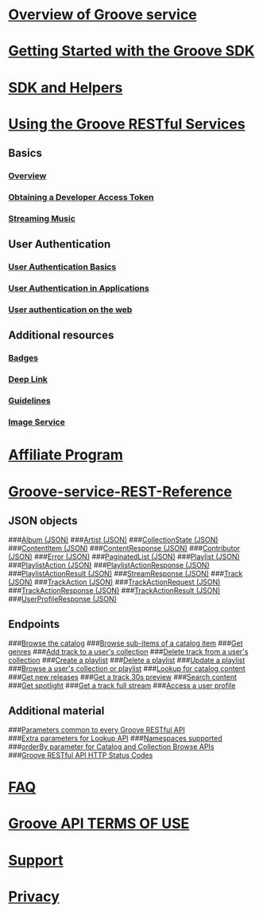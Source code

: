 # [Overview of Groove service](api-overview.md)
# [Getting Started with the Groove SDK](Getting-Started.md)  
# [SDK and Helpers](SDK-and-helpers/SdK-and-Helpers.md)
# [Using the Groove RESTful Services](Using-the-Groove-RESTful-Services/overview.md)
## Basics
### [Overview](Using-the-Groove-RESTful-Services/overview.md)
### [Obtaining a Developer Access Token](Using-the-Groove-RESTful-Services/Obtaining-a-Developer-Access-Token.md)
### [Streaming Music](Using-the-Groove-RESTful-Services/Streaming-Music.md)

## User Authentication
### [User Authentication Basics](Using-the-Groove-RESTful-Services/User-Authentication.md)
### [User Authentication in Applications](Using-the-Groove-RESTful-Services/User-Authentication-in-Applications.md)
### [User authentication on the web](Using-the-Groove-RESTful-Services/User-Authentication-on-the-web.md)


## Additional resources
### [Badges](Using-the-Groove-RESTful-Services/Badges.md)
### [Deep Link](Using-the-Groove-RESTful-Services/Deep-link.md)
### [Guidelines](Using-the-Groove-RESTful-Services/Guidelines.md)
### [Image Service](Using-the-Groove-RESTful-Services/Image-Service.md)

# [Affiliate Program](http://aka.ms/MicrosoftAffiliates)
# [Groove-service-REST-Reference](Groove-service-REST-Reference/Groove-Service-REST-Reference.md)
## JSON objects
###[Album (JSON)](Groove-service-REST-Reference/JSON-Album.md)
###[Artist (JSON)](Groove-service-REST-Reference/JSON-Artist.md)
###[CollectionState (JSON)](Groove-service-REST-Reference/JSON-CollectionState.md)
###[ContentItem (JSON)](Groove-service-REST-Reference/JSON-ContentItem.md)
###[ContentResponse (JSON)](Groove-service-REST-Reference/JSON-ContentResponse.md)
###[Contributor (JSON)](Groove-service-REST-Reference/JSON-Contributor.md)
###[Error (JSON)](Groove-service-REST-Reference/JSON-Error.md)
###[PaginatedList (JSON)](Groove-service-REST-Reference/JSON-PaginatedList.md)
###[Playlist (JSON)](Groove-service-REST-Reference/JSON-Playlist.md)
###[PlaylistAction (JSON)](Groove-service-REST-Reference/JSON-PlaylistAction.md)
###[PlaylistActionResponse (JSON)](Groove-service-REST-Reference/JSON-PlaylistActionResponse.md)
###[PlaylistActionResult (JSON)](Groove-service-REST-Reference/JSON-PlaylistActionResult.md)
###[StreamResponse (JSON)](Groove-service-REST-Reference/JSON-StreamResponse.md)
###[Track (JSON)](Groove-service-REST-Reference/JSON-Track.md)
###[TrackAction (JSON)](Groove-service-REST-Reference/JSON-TrackAction.md)
###[TrackActionRequest (JSON)](Groove-service-REST-Reference/JSON-TrackActionRequest.md)
###[TrackActionResponse (JSON)](Groove-service-REST-Reference/JSON-TrackActionResponse.md)
###[TrackActionResult (JSON)](Groove-service-REST-Reference/JSON-TrackActionResult.md)
###[UserProfileResponse (JSON)](Groove-service-REST-Reference/JSON-UserProfileResponse.md)

## Endpoints
###[Browse the catalog](Groove-service-REST-Reference/uri-browse-catalog.md)
###[Browse sub-items of a catalog item](Groove-service-REST-Reference/uri-browse-sub-items.md)
###[Get genres](Groove-service-REST-Reference/uri-get-genres.md) 
###[Add track to a user's collection](Groove-service-REST-Reference/uri-add-track-collection.md)
###[Delete track from a user's collection](Groove-service-REST-Reference/uri-delete-track-collection.md)
###[Create a playlist](Groove-service-REST-Reference/uri-create-playlist.md)
###[Delete a playlist](Groove-service-REST-Reference/uri-delete-playlist.md.md)
###[Update a playlist](Groove-service-REST-Reference/uri-update-playlist.md)
###[Browse a user's collection or playlist](Groove-service-REST-Reference/uri-browse-user-collection-playlist.md)
###[Lookup for catalog content](Groove-service-REST-Reference/uri-content-lookup.md)
###[Get new releases](Groove-service-REST-Reference/uri-get-new-releases.md)
###[Get a track 30s preview](Groove-service-REST-Reference/uri-get-preview.md)
###[Search content](Groove-service-REST-Reference/uri-search-content.md)
###[Get spotlight](Groove-service-REST-Reference/uri-get-spotlight.md)
###[Get a track full stream](Groove-service-REST-Reference/uri-get-stream.md)
###[Access a user profile](Groove-service-REST-Reference/uri-access-user-profile.md)


## Additional material
###[Parameters common to every Groove RESTful API](Groove-service-REST-Reference/Common-Parameters.md)  
###[Extra parameters for Lookup API](Groove-service-REST-Reference/Extras.md) 
###[Namespaces supported](Groove-service-REST-Reference/Namespace.md)  
###[orderBy parameter for Catalog and Collection Browse APIs](Groove-service-REST-Reference/OrderBy.md)  
###[Groove RESTful API HTTP Status Codes](Groove-service-REST-Reference/HTTP-Status-Codes.md)   

# [FAQ](faq.md)
# [Groove API TERMS OF USE](Groove-API-Terms-of-Use.md)
# [Support](Support.md)
# [Privacy](Privacy.md)

